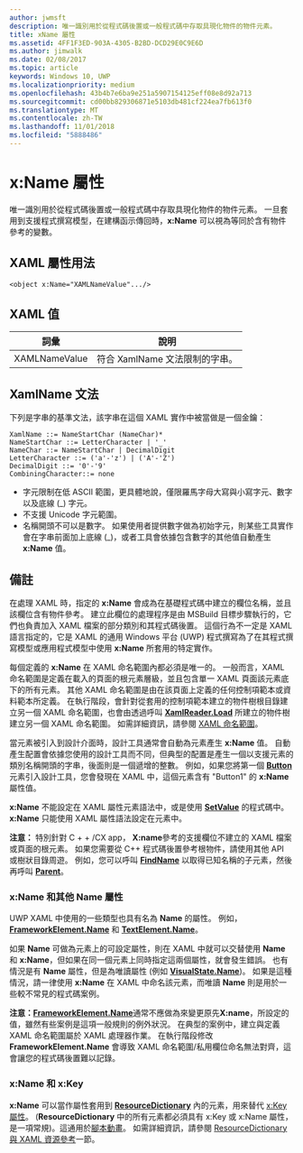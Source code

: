 ```yaml
---
author: jwmsft
description: 唯一識別用於從程式碼後置或一般程式碼中存取具現化物件的物件元素。
title: xName 屬性
ms.assetid: 4FF1F3ED-903A-4305-B2BD-DCD29E0C9E6D
ms.author: jimwalk
ms.date: 02/08/2017
ms.topic: article
keywords: Windows 10, UWP
ms.localizationpriority: medium
ms.openlocfilehash: 43b4b7e6ba9e251a5907154125eff08e8d92a713
ms.sourcegitcommit: cd00bb829306871e5103db481cf224ea7fb613f0
ms.translationtype: MT
ms.contentlocale: zh-TW
ms.lasthandoff: 11/01/2018
ms.locfileid: "5888486"
---
```

# <a name="xname-attribute"></a>x:Name 屬性


唯一識別用於從程式碼後置或一般程式碼中存取具現化物件的物件元素。 一旦套用到支援程式撰寫模型，在建構函示傳回時，**x:Name** 可以視為等同於含有物件參考的變數。

## <a name="xaml-attribute-usage"></a>XAML 屬性用法

``` syntax
<object x:Name="XAMLNameValue".../>
```

## <a name="xaml-values"></a>XAML 值

| 詞彙 | 說明 |
|------|-------------|
| XAMLNameValue | 符合 XamlName 文法限制的字串。 |

##  <a name="xamlname-grammar"></a>XamlName 文法

下列是字串的基準文法，該字串在這個 XAML 實作中被當做是一個金鑰：

``` syntax
XamlName ::= NameStartChar (NameChar)*
NameStartChar ::= LetterCharacter | '_'
NameChar ::= NameStartChar | DecimalDigit
LetterCharacter ::= ('a'-'z') | ('A'-'Z')
DecimalDigit ::= '0'-'9'
CombiningCharacter::= none
```

-   字元限制在低 ASCII 範圍，更具體地說，僅限羅馬字母大寫與小寫字元、數字以及底線 (\_) 字元。
-   不支援 Unicode 字元範圍。
-   名稱開頭不可以是數字。 如果使用者提供數字做為初始字元，則某些工具實作會在字串前面加上底線 (\_)，或者工具會依據包含數字的其他值自動產生 **x:Name** 值。

## <a name="remarks"></a>備註

在處理 XAML 時，指定的 **x:Name** 會成為在基礎程式碼中建立的欄位名稱，並且該欄位含有物件參考。 建立此欄位的處理程序是由 MSBuild 目標步驟執行的，它們也負責加入 XAML 檔案的部分類別和其程式碼後置。 這個行為不一定是 XAML 語言指定的，它是 XAML 的通用 Windows 平台 (UWP) 程式撰寫為了在其程式撰寫模型或應用程式模型中使用 **x:Name** 所套用的特定實作。

每個定義的 **x:Name** 在 XAML 命名範圍內都必須是唯一的。 一般而言，XAML 命名範圍是定義在載入的頁面的根元素層級，並且包含單一 XAML 頁面該元素底下的所有元素。 其他 XAML 命名範圍是由在該頁面上定義的任何控制項範本或資料範本所定義。 在執行階段，會針對從套用的控制項範本建立的物件樹根目錄建立另一個 XAML 命名範圍，也會由透過呼叫 [**XamlReader.Load**](https://msdn.microsoft.com/library/windows/apps/br228048) 所建立的物件樹建立另一個 XAML 命名範圍。 如需詳細資訊，請參閱 [XAML 命名範圍](xaml-namescopes.md)。

當元素被引入到設計介面時，設計工具通常會自動為元素產生 **x:Name** 值。 自動產生配置會依據您使用的設計工具而不同，但典型的配置是產生一個以支援元素的類別名稱開頭的字串，後面則是一個遞增的整數。 例如，如果您將第一個 [**Button**](https://msdn.microsoft.com/library/windows/apps/br209265) 元素引入設計工具，您會發現在 XAML 中，這個元素含有 "Button1" 的 **x:Name** 屬性值。

**x:Name** 不能設定在 XAML 屬性元素語法中，或是使用 [**SetValue**](https://msdn.microsoft.com/library/windows/apps/br242361) 的程式碼中。 **x:Name** 只能使用 XAML 屬性語法設定在元素中。

**注意：** 特別針對 C + + /CX app， **X:name**參考的支援欄位不建立的 XAML 檔案或頁面的根元素。 如果您需要從 C++ 程式碼後置參考根物件，請使用其他 API 或樹狀目錄周遊。 例如，您可以呼叫 [**FindName**](https://msdn.microsoft.com/library/windows/apps/br208715) 以取得已知名稱的子元素，然後再呼叫 [**Parent**](https://msdn.microsoft.com/library/windows/apps/br208739)。

### <a name="xname-and-other-name-properties"></a>x:Name 和其他 Name 屬性

UWP XAML 中使用的一些類型也具有名為 **Name** 的屬性。 例如，[**FrameworkElement.Name**](https://msdn.microsoft.com/library/windows/apps/br208735) 和 [**TextElement.Name**](https://msdn.microsoft.com/library/windows/apps/hh702125)。

如果 **Name** 可做為元素上的可設定屬性，則在 XAML 中就可以交替使用 **Name** 和 **x:Name**，但如果在同一個元素上同時指定這兩個屬性，就會發生錯誤。 也有情況是有 **Name** 屬性，但是為唯讀屬性 (例如 [**VisualState.Name**](https://msdn.microsoft.com/library/windows/apps/br209031))。 如果是這種情況，請一律使用 **x:Name** 在 XAML 中命名該元素，而唯讀 **Name** 則是用於一些較不常見的程式碼案例。

**注意：**[**FrameworkElement.Name**](https://msdn.microsoft.com/library/windows/apps/br208735)通常不應做為來變更原先**X:name**，所設定的值，雖然有些案例是這項一般規則的例外狀況。 在典型的案例中，建立與定義 XAML 命名範圍屬於 XAML 處理器作業。 在執行階段修改 **FrameworkElement.Name** 會導致 XAML 命名範圍/私用欄位命名無法對齊，這會讓您的程式碼後置難以記錄。

### <a name="xname-and-xkey"></a>x:Name 和 x:Key

**x:Name** 可以當作屬性套用到 [**ResourceDictionary**](https://msdn.microsoft.com/library/windows/apps/br208794) 內的元素，用來替代 [x:Key 屬性](x-key-attribute.md)。 (**ResourceDictionary** 中的所有元素都必須具有 x:Key 或 x:Name 屬性，是一項常規)。這通用於[腳本動畫](https://msdn.microsoft.com/library/windows/apps/mt187354)。 如需詳細資訊，請參閱 [ResourceDictionary 與 XAML 資源參考](https://msdn.microsoft.com/library/windows/apps/mt187273)一節。

